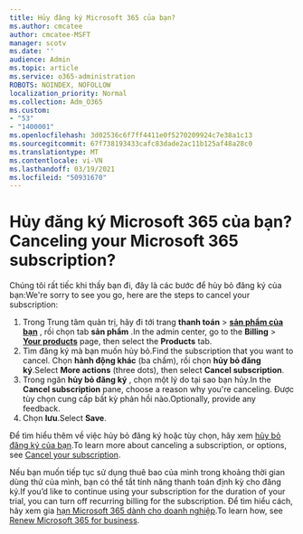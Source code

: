 ```yaml
---
title: Hủy đăng ký Microsoft 365 của bạn?
ms.author: cmcatee
author: cmcatee-MSFT
manager: scotv
ms.date: ''
audience: Admin
ms.topic: article
ms.service: o365-administration
ROBOTS: NOINDEX, NOFOLLOW
localization_priority: Normal
ms.collection: Adm_O365
ms.custom:
- "53"
- "1400001"
ms.openlocfilehash: 3d02536c6f7ff4411e0f5270209924c7e38a1c13
ms.sourcegitcommit: 67f738193433cafc83dade2ac11b125af48a28c0
ms.translationtype: MT
ms.contentlocale: vi-VN
ms.lasthandoff: 03/19/2021
ms.locfileid: "50931670"
---
```

# <a name="canceling-your-microsoft-365-subscription"></a><span data-ttu-id="066d0-102">Hủy đăng ký Microsoft 365 của bạn?</span><span class="sxs-lookup"><span data-stu-id="066d0-102">Canceling your Microsoft 365 subscription?</span></span>

<span data-ttu-id="066d0-103">Chúng tôi rất tiếc khi thấy bạn đi, đây là các bước để hủy bỏ đăng ký của bạn:</span><span class="sxs-lookup"><span data-stu-id="066d0-103">We're sorry to see you go, here are the steps to cancel your subscription:</span></span>

1. <span data-ttu-id="066d0-104">Trong Trung tâm quản trị, hãy đi tới trang **thanh toán**  >  **[sản phẩm của bạn](https://go.microsoft.com/fwlink/p/?linkid=842054)** , rồi chọn tab **sản phẩm** .</span><span class="sxs-lookup"><span data-stu-id="066d0-104">In the admin center, go to the **Billing** > **[Your products](https://go.microsoft.com/fwlink/p/?linkid=842054)** page, then select the **Products** tab.</span></span>
2. <span data-ttu-id="066d0-105">Tìm đăng ký mà bạn muốn hủy bỏ.</span><span class="sxs-lookup"><span data-stu-id="066d0-105">Find the subscription that you want to cancel.</span></span> <span data-ttu-id="066d0-106">Chọn **hành động khác** (ba chấm), rồi chọn **hủy bỏ đăng ký**.</span><span class="sxs-lookup"><span data-stu-id="066d0-106">Select **More actions** (three dots), then select **Cancel subscription**.</span></span>
3. <span data-ttu-id="066d0-107">Trong ngăn **hủy bỏ đăng ký** , chọn một lý do tại sao bạn hủy.</span><span class="sxs-lookup"><span data-stu-id="066d0-107">In the **Cancel subscription** pane, choose a reason why you're canceling.</span></span> <span data-ttu-id="066d0-108">Được tùy chọn cung cấp bất kỳ phản hồi nào.</span><span class="sxs-lookup"><span data-stu-id="066d0-108">Optionally, provide any feedback.</span></span>
4. <span data-ttu-id="066d0-109">Chọn **lưu**.</span><span class="sxs-lookup"><span data-stu-id="066d0-109">Select **Save**.</span></span>

<span data-ttu-id="066d0-110">Để tìm hiểu thêm về việc hủy bỏ đăng ký hoặc tùy chọn, hãy xem [hủy bỏ đăng ký của bạn](https://docs.microsoft.com/microsoft-365/commerce/subscriptions/cancel-your-subscription).</span><span class="sxs-lookup"><span data-stu-id="066d0-110">To learn more about canceling a subscription, or options, see [Cancel your subscription](https://docs.microsoft.com/microsoft-365/commerce/subscriptions/cancel-your-subscription).</span></span>

<span data-ttu-id="066d0-111">Nếu bạn muốn tiếp tục sử dụng thuê bao của mình trong khoảng thời gian dùng thử của mình, bạn có thể tắt tính năng thanh toán định kỳ cho đăng ký.</span><span class="sxs-lookup"><span data-stu-id="066d0-111">If you’d like to continue using your subscription for the duration of your trial, you can turn off recurring billing for the subscription.</span></span> <span data-ttu-id="066d0-112">Để tìm hiểu cách, hãy xem gia [hạn Microsoft 365 dành cho doanh nghiệp](https://docs.microsoft.com/microsoft-365/commerce/subscriptions/renew-your-subscription).</span><span class="sxs-lookup"><span data-stu-id="066d0-112">To learn how, see [Renew Microsoft 365 for business](https://docs.microsoft.com/microsoft-365/commerce/subscriptions/renew-your-subscription).</span></span>